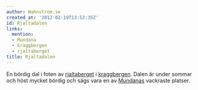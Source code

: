 ```yaml
---
author: Wahnstrom.se
created_at: '2012-02-19T13:53:35Z'
id: Rjaltadalen
links:
  mention:
  - Mundana
  - kraggbergen
  - rjaltaberget
title: Rjaltadalen
---
```


En bördig dal i foten av [rjaltaberget] i [kraggbergen]. Dalen är under sommar och höst mycket
bördig och sägs vara en av [Mundanas] vackraste platser.

  [rjaltaberget]: rjaltaberget
  [kraggbergen]: kraggbergen
  [Mundanas]: Mundana